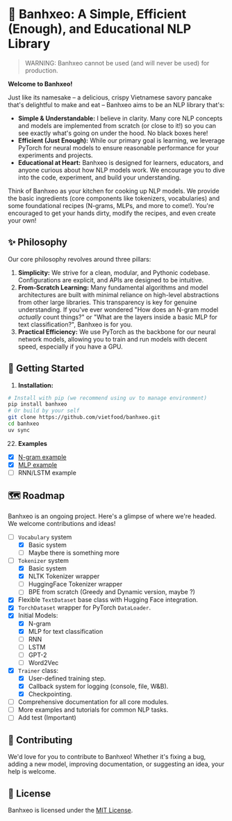 # 🥞 Banhxeo: A Simple, Efficient (Enough), and Educational NLP Library

> WARNING: Banhxeo cannot be used (and will never be used) for production.

**Welcome to Banhxeo!**

Just like its namesake – a delicious, crispy Vietnamese savory pancake that's delightful to make and eat – Banhxeo aims to be an NLP library that's:

*   **Simple & Understandable:** I believe in clarity. Many core NLP concepts and models are implemented from scratch (or close to it!) so you can see exactly what's going on under the hood. No black boxes here!
*   **Efficient (Just Enough):** While our primary goal is learning, we leverage PyTorch for neural models to ensure reasonable performance for your experiments and projects.
*   **Educational at Heart:** Banhxeo is designed for learners, educators, and anyone curious about how NLP models work. We encourage you to dive into the code, experiment, and build your understanding.

Think of Banhxeo as your kitchen for cooking up NLP models. We provide the basic ingredients (core components like tokenizers, vocabularies) and some foundational recipes (N-grams, MLPs, and more to come!). You're encouraged to get your hands dirty, modify the recipes, and even create your own!

## ✨ Philosophy

Our core philosophy revolves around three pillars:

1.  **Simplicity:** We strive for a clean, modular, and Pythonic codebase. Configurations are explicit, and APIs are designed to be intuitive.
2.  **From-Scratch Learning:** Many fundamental algorithms and model architectures are built with minimal reliance on high-level abstractions from other large libraries. This transparency is key for genuine understanding. If you've ever wondered "How does an N-gram model *actually* count things?" or "What are the layers inside a basic MLP for text classification?", Banhxeo is for you.
3.  **Practical Efficiency:** We use PyTorch as the backbone for our neural network models, allowing you to train and run models with decent speed, especially if you have a GPU.

## 🚀 Getting Started

1. **Installation:**

```bash
# Install with pip (we recommend using uv to manage environment)
pip install banhxeo 
# Or build by your self
git clone https://github.com/vietfood/banhxeo.git
cd banhxeo
uv sync
```
22. **Examples**

- [x] [N-gram example](./examples/n_gram.ipynb)
- [x] [MLP example](https://colab.research.google.com/drive/1d8Yw_Go6FmAoJdXRTaHVsDJasZMEiv41?usp=sharing)
- [ ] RNN/LSTM example

## 🗺️ Roadmap

Banhxeo is an ongoing project. Here's a glimpse of where we're headed. We welcome contributions and ideas!

- [ ] `Vocabulary` system
    - [x] Basic system
    - [ ] Maybe there is something more
- [ ] `Tokenizer` system
    - [x] Basic system
    - [x] NLTK Tokenizer wrapper
    - [ ] HuggingFace Tokenizer wrapper
    - [ ] BPE from scratch (Greedy and Dynamic version, maybe ?)
- [x] Flexible `TextDataset` base class with Hugging Face integration.
- [x] `TorchDataset` wrapper for PyTorch `DataLoader`.
-  [x] Initial Models:
    - [x] N-gram
    - [x] MLP for text classification
    - [ ] RNN
    - [ ] LSTM
    - [ ] GPT-2
    - [ ] Word2Vec
- [x] `Trainer` class:
   - [x] User-defined training step.
   - [x] Callback system for logging (console, file, W&B).
   - [x] Checkpointing.
- [ ] Comprehensive documentation for all core modules.
- [ ] More examples and tutorials for common NLP tasks.
- [ ] Add test (Important)

## 🤝 Contributing

We'd love for you to contribute to Banhxeo! Whether it's fixing a bug, adding a new model, improving documentation, or suggesting an idea, your help is welcome.

## 📜 License

Banhxeo is licensed under the [MIT License](LICENSE).